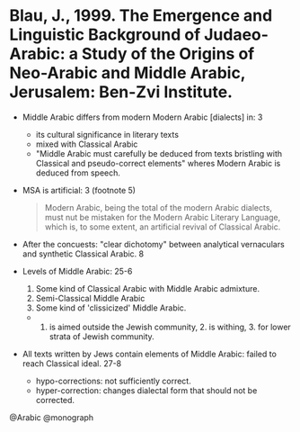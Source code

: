 # Blau, J., 1999. The Emergence and Linguistic Background of Judaeo-Arabic: a Study of the Origins of Neo-Arabic and Middle Arabic, Jerusalem: Ben-Zvi Institute.

- Middle Arabic differs from modern Modern Arabic [dialects] in: 3
  - its cultural significance in literary texts
  - mixed with Classical Arabic
  - "Middle Arabic must carefully be deduced from texts bristling with Classical and pseudo-correct elements" wheres Modern Arabic is deduced from speech.

- MSA is artificial: 3 (footnote 5)

  > Modern Arabic, being the total of the modern Arabic dialects, must nut be mistaken for the Modern Arabic Literary Language, which is, to some extent, an artificial revival of Classical Arabic.

- After the concuests: "clear dichotomy" between analytical vernaculars and synthetic Classical Arabic. 8

- Levels of Middle Arabic: 25-6
  1. Some kind of Classical Arabic with Middle Arabic admixture.
  2. Semi-Classical Middle Arabic
  3. Some kind of 'clissicized' Middle Arabic.

  - 1. is aimed outside the Jewish community, 2. is withing, 3. for lower strata of Jewish community.

- All texts written by Jews contain elements of Middle Arabic: failed to reach Classical ideal. 27-8
  - hypo-corrections: not sufficiently correct.
  - hyper-correction: changes dialectal form that should not be corrected.

@Arabic
@monograph
